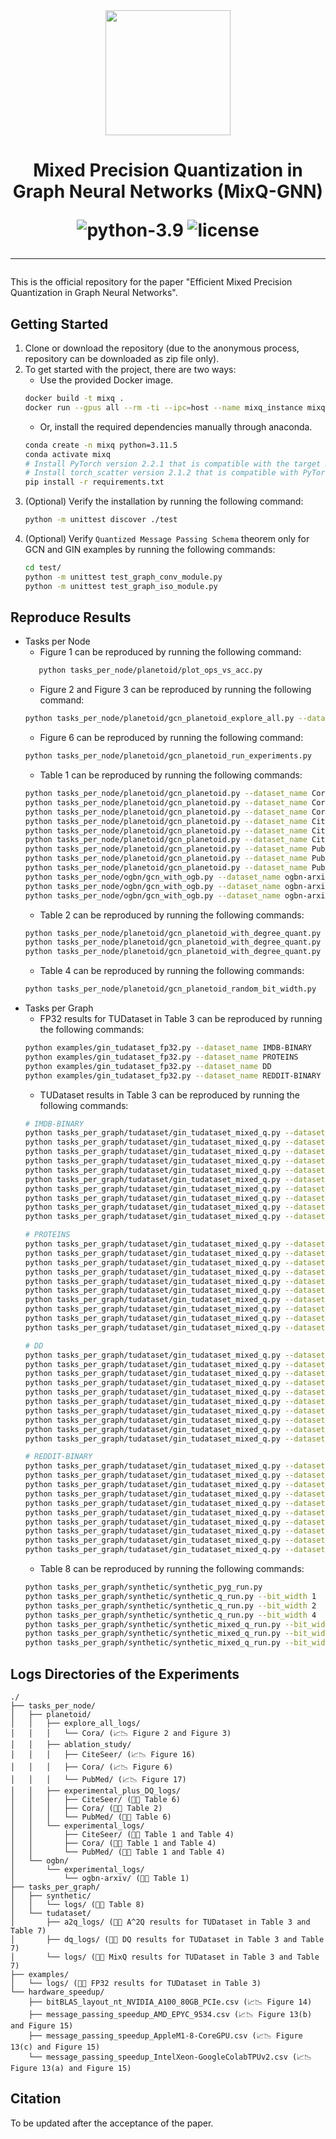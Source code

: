 <div align="center">
<img src="https://i.imgur.com/arMZl3N_d.webp?maxwidth=760&fidelity=grand" width="200">
<h1> Mixed Precision Quantization in Graph Neural Networks (MixQ-GNN)

![python-3.9](https://img.shields.io/badge/python-3.11.5-blue)
![license](https://img.shields.io/badge/license-MIT-green)
_________________________
</div>

This is the official repository for the paper "Efficient Mixed Precision Quantization in Graph Neural Networks".

## Getting Started
1. Clone or download the repository (due to the anonymous process, repository can be downloaded as zip file only).
2. To get started with the project, there are two ways:
   * Use the provided Docker image.
   ```bash
   docker build -t mixq .
   docker run --gpus all --rm -ti --ipc=host --name mixq_instance mixq /bin/bash
   ```
   * Or, install the required dependencies manually through anaconda.
   ```bash
   conda create -n mixq python=3.11.5
   conda activate mixq
   # Install PyTorch version 2.2.1 that is compatible with the target machine
   # Install torch_scatter version 2.1.2 that is compatible with PyTorch
   pip install -r requirements.txt
   ```
3. (Optional) Verify the installation by running the following command:
   ```bash
   python -m unittest discover ./test
   ```
4. (Optional) Verify `Quantized Message Passing Schema` theorem only for GCN and GIN examples by running the following commands:
   ```bash
   cd test/
   python -m unittest test_graph_conv_module.py
   python -m unittest test_graph_iso_module.py 
   ```
## Reproduce Results
   * Tasks per Node
     * Figure 1 can be reproduced by running the following command:
     ```bash
        python tasks_per_node/planetoid/plot_ops_vs_acc.py
        ```
     * Figure 2 and Figure 3 can be reproduced by running the following command:
     ```bash
     python tasks_per_node/planetoid/gcn_planetoid_explore_all.py --dataset_name Cora
     ```
     * Figure 6 can be reproduced by running the following command:
     ```bash
     python tasks_per_node/planetoid/gcn_planetoid_run_experiments.py
     ```
     * Table 1 can be reproduced by running the following commands:
     ```bash
     python tasks_per_node/planetoid/gcn_planetoid.py --dataset_name Cora --bit_width_lambda -0.000000001
     python tasks_per_node/planetoid/gcn_planetoid.py --dataset_name Cora --bit_width_lambda 0.1
     python tasks_per_node/planetoid/gcn_planetoid.py --dataset_name Cora --bit_width_lambda 1.0
     python tasks_per_node/planetoid/gcn_planetoid.py --dataset_name CiteSeer --bit_width_lambda -0.000000001
     python tasks_per_node/planetoid/gcn_planetoid.py --dataset_name CiteSeer --bit_width_lambda 0.1
     python tasks_per_node/planetoid/gcn_planetoid.py --dataset_name CiteSeer --bit_width_lambda 1.0
     python tasks_per_node/planetoid/gcn_planetoid.py --dataset_name PubMed --bit_width_lambda -0.000000001
     python tasks_per_node/planetoid/gcn_planetoid.py --dataset_name PubMed --bit_width_lambda 0.1
     python tasks_per_node/planetoid/gcn_planetoid.py --dataset_name PubMed --bit_width_lambda 1.0
     python tasks_per_node/ogbn/gcn_with_ogb.py --dataset_name ogbn-arxiv --bit_width_lambda -0.000000001
     python tasks_per_node/ogbn/gcn_with_ogb.py --dataset_name ogbn-arxiv --bit_width_lambda 0.1
     python tasks_per_node/ogbn/gcn_with_ogb.py --dataset_name ogbn-arxiv --bit_width_lambda 1.0
     ```
     * Table 2 can be reproduced by running the following commands:
     ```bash
     python tasks_per_node/planetoid/gcn_planetoid_with_degree_quant.py --dataset_name Cora --bit_width_lambda -0.000000001
     python tasks_per_node/planetoid/gcn_planetoid_with_degree_quant.py --dataset_name Cora --bit_width_lambda 0.1
     python tasks_per_node/planetoid/gcn_planetoid_with_degree_quant.py --dataset_name Cora --bit_width_lambda 1.0
     ```
     * Table 4 can be reproduced by running the following commands:
     ```bash
     python tasks_per_node/planetoid/gcn_planetoid_random_bit_width.py
     ```
* Tasks per Graph
  * FP32 results for TUDataset in Table 3 can be reproduced by running the following commands:
  ```bash
  python examples/gin_tudataset_fp32.py --dataset_name IMDB-BINARY
  python examples/gin_tudataset_fp32.py --dataset_name PROTEINS
  python examples/gin_tudataset_fp32.py --dataset_name DD
  python examples/gin_tudataset_fp32.py --dataset_name REDDIT-BINARY
  ```
  * TUDataset results in Table 3 can be reproduced by running the following commands:
  ```bash
  # IMDB-BINARY
  python tasks_per_graph/tudataset/gin_tudataset_mixed_q.py --dataset_name IMDB-BINARY --bit_width_lambda -0.00000001
  python tasks_per_graph/tudataset/gin_tudataset_mixed_q.py --dataset_name IMDB-BINARY --bit_width_lambda 0.0
  python tasks_per_graph/tudataset/gin_tudataset_mixed_q.py --dataset_name IMDB-BINARY --bit_width_lambda 0.125
  python tasks_per_graph/tudataset/gin_tudataset_mixed_q.py --dataset_name IMDB-BINARY --bit_width_lambda 0.25
  python tasks_per_graph/tudataset/gin_tudataset_mixed_q.py --dataset_name IMDB-BINARY --bit_width_lambda 0.375
  python tasks_per_graph/tudataset/gin_tudataset_mixed_q.py --dataset_name IMDB-BINARY --bit_width_lambda 0.5
  python tasks_per_graph/tudataset/gin_tudataset_mixed_q.py --dataset_name IMDB-BINARY --bit_width_lambda 0.625
  python tasks_per_graph/tudataset/gin_tudataset_mixed_q.py --dataset_name IMDB-BINARY --bit_width_lambda 0.75
  python tasks_per_graph/tudataset/gin_tudataset_mixed_q.py --dataset_name IMDB-BINARY --bit_width_lambda 0.875
  python tasks_per_graph/tudataset/gin_tudataset_mixed_q.py --dataset_name IMDB-BINARY --bit_width_lambda 1.0
  ```
  ```bash
  # PROTEINS
  python tasks_per_graph/tudataset/gin_tudataset_mixed_q.py --dataset_name PROTEINS --bit_width_lambda -0.00000001
  python tasks_per_graph/tudataset/gin_tudataset_mixed_q.py --dataset_name PROTEINS --bit_width_lambda 0.0
  python tasks_per_graph/tudataset/gin_tudataset_mixed_q.py --dataset_name PROTEINS --bit_width_lambda 0.125
  python tasks_per_graph/tudataset/gin_tudataset_mixed_q.py --dataset_name PROTEINS --bit_width_lambda 0.25
  python tasks_per_graph/tudataset/gin_tudataset_mixed_q.py --dataset_name PROTEINS --bit_width_lambda 0.375
  python tasks_per_graph/tudataset/gin_tudataset_mixed_q.py --dataset_name PROTEINS --bit_width_lambda 0.5
  python tasks_per_graph/tudataset/gin_tudataset_mixed_q.py --dataset_name PROTEINS --bit_width_lambda 0.625
  python tasks_per_graph/tudataset/gin_tudataset_mixed_q.py --dataset_name PROTEINS --bit_width_lambda 0.75
  python tasks_per_graph/tudataset/gin_tudataset_mixed_q.py --dataset_name PROTEINS --bit_width_lambda 0.875
  python tasks_per_graph/tudataset/gin_tudataset_mixed_q.py --dataset_name PROTEINS --bit_width_lambda 1.0
  ```
  ```bash
  # DD
  python tasks_per_graph/tudataset/gin_tudataset_mixed_q.py --dataset_name DD --bit_width_lambda -0.00000001
  python tasks_per_graph/tudataset/gin_tudataset_mixed_q.py --dataset_name DD --bit_width_lambda 0.0
  python tasks_per_graph/tudataset/gin_tudataset_mixed_q.py --dataset_name DD --bit_width_lambda 0.125
  python tasks_per_graph/tudataset/gin_tudataset_mixed_q.py --dataset_name DD --bit_width_lambda 0.25
  python tasks_per_graph/tudataset/gin_tudataset_mixed_q.py --dataset_name DD --bit_width_lambda 0.375
  python tasks_per_graph/tudataset/gin_tudataset_mixed_q.py --dataset_name DD --bit_width_lambda 0.5
  python tasks_per_graph/tudataset/gin_tudataset_mixed_q.py --dataset_name DD --bit_width_lambda 0.625
  python tasks_per_graph/tudataset/gin_tudataset_mixed_q.py --dataset_name DD --bit_width_lambda 0.75
  python tasks_per_graph/tudataset/gin_tudataset_mixed_q.py --dataset_name DD --bit_width_lambda 0.875
  python tasks_per_graph/tudataset/gin_tudataset_mixed_q.py --dataset_name DD --bit_width_lambda 1.0
  ```
  ```bash
  # REDDIT-BINARY
  python tasks_per_graph/tudataset/gin_tudataset_mixed_q.py --dataset_name REDDIT-BINARY --bit_width_lambda -0.00000001
  python tasks_per_graph/tudataset/gin_tudataset_mixed_q.py --dataset_name REDDIT-BINARY --bit_width_lambda 0.0
  python tasks_per_graph/tudataset/gin_tudataset_mixed_q.py --dataset_name REDDIT-BINARY --bit_width_lambda 0.125
  python tasks_per_graph/tudataset/gin_tudataset_mixed_q.py --dataset_name REDDIT-BINARY --bit_width_lambda 0.25
  python tasks_per_graph/tudataset/gin_tudataset_mixed_q.py --dataset_name REDDIT-BINARY --bit_width_lambda 0.375
  python tasks_per_graph/tudataset/gin_tudataset_mixed_q.py --dataset_name REDDIT-BINARY --bit_width_lambda 0.5
  python tasks_per_graph/tudataset/gin_tudataset_mixed_q.py --dataset_name REDDIT-BINARY --bit_width_lambda 0.625
  python tasks_per_graph/tudataset/gin_tudataset_mixed_q.py --dataset_name REDDIT-BINARY --bit_width_lambda 0.75
  python tasks_per_graph/tudataset/gin_tudataset_mixed_q.py --dataset_name REDDIT-BINARY --bit_width_lambda 0.875
  python tasks_per_graph/tudataset/gin_tudataset_mixed_q.py --dataset_name REDDIT-BINARY --bit_width_lambda 1.0
  ```
  * Table 8 can be reproduced by running the following commands:
  ```bash
  python tasks_per_graph/synthetic/synthetic_pyg_run.py
  python tasks_per_graph/synthetic/synthetic_q_run.py --bit_width 1
  python tasks_per_graph/synthetic/synthetic_q_run.py --bit_width 2
  python tasks_per_graph/synthetic/synthetic_q_run.py --bit_width 4
  python tasks_per_graph/synthetic/synthetic_mixed_q_run.py --bit_width_lambda -0.0001
  python tasks_per_graph/synthetic/synthetic_mixed_q_run.py --bit_width_lambda 0.0
  python tasks_per_graph/synthetic/synthetic_mixed_q_run.py --bit_width_lambda 0.0001
  ```
     

## Logs Directories of the Experiments
```
./
├── tasks_per_node/
│   ├── planetoid/
│   │   ├── explore_all_logs/
│   │   │   └── Cora/ (📈📉 Figure 2 and Figure 3)
│   │   ├── ablation_study/
│   │   │   ├── CiteSeer/ (📈📉 Figure 16)
│   │   │   ├── Cora/ (📈📉 Figure 6)
│   │   │   └── PubMed/ (📈📉 Figure 17)
│   │   ├── experimental_plus_DQ_logs/
│   │   │   ├── CiteSeer/ (📄📝 Table 6)
│   │   │   ├── Cora/ (📄📝 Table 2)
│   │   │   └── PubMed/ (📄📝 Table 6)
│   │   └── experimental_logs/
│   │       ├── CiteSeer/ (📄📝 Table 1 and Table 4)
│   │       ├── Cora/ (📄📝 Table 1 and Table 4)
│   │       └── PubMed/ (📄📝 Table 1 and Table 4)
│   └── ogbn/
│       └── experimental_logs/
│           └── ogbn-arxiv/ (📄📝 Table 1)
├── tasks_per_graph/
│   ├── synthetic/
│   │   └── logs/ (📄📝 Table 8)
│   └── tudataset/
│       ├── a2q_logs/ (📄📝 A^2Q results for TUDataset in Table 3 and Table 7)
│       ├── dq_logs/ (📄📝 DQ results for TUDataset in Table 3 and Table 7)
│       └── logs/ (📄📝 MixQ results for TUDataset in Table 3 and Table 7)
├── examples/
│   └── logs/ (📄📝 FP32 results for TUDataset in Table 3)
└── hardware_speedup/
    ├── bitBLAS_layout_nt_NVIDIA_A100_80GB_PCIe.csv (📈📉 Figure 14)
    ├── message_passing_speedup_AMD_EPYC_9534.csv (📈📉 Figure 13(b) and Figure 15)
    ├── message_passing_speedup_AppleM1-8-CoreGPU.csv (📈📉 Figure 13(c) and Figure 15)
    └── message_passing_speedup_IntelXeon-GoogleColabTPUv2.csv (📈📉 Figure 13(a) and Figure 15)
```

## Citation
To be updated after the acceptance of the paper.
